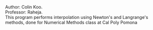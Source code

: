 Author: Colin Koo.  
Professor: Raheja.  
This program performs interpolation using Newton's and Langrange's methods, done for Numerical Methods class at Cal Poly Pomona 
